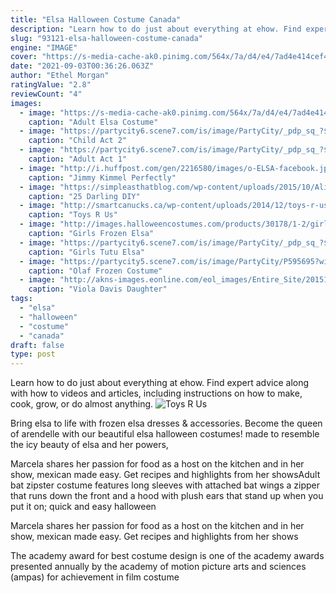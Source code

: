 ```yaml
---
title: "Elsa Halloween Costume Canada"
description: "Learn how to do just about everything at ehow. Find expert advice along with how to videos and articles, including instructions on how to make, cook, grow, or do almost anything."
slug: "93121-elsa-halloween-costume-canada"
engine: "IMAGE"
cover: "https://s-media-cache-ak0.pinimg.com/564x/7a/d4/e4/7ad4e414cef461aa9431f019e6e0f076.jpg"
date: "2021-09-03T00:36:26.063Z"
author: "Ethel Morgan"
ratingValue: "2.8"
reviewCount: "4"
images:
  - image: "https://s-media-cache-ak0.pinimg.com/564x/7a/d4/e4/7ad4e414cef461aa9431f019e6e0f076.jpg"
    caption: "Adult Elsa Costume"
  - image: "https://partycity6.scene7.com/is/image/PartyCity/_pdp_sq_?$_1000x1000_$&$product=PartyCity/P842812_02"
    caption: "Child Act 2"
  - image: "https://partycity6.scene7.com/is/image/PartyCity/_pdp_sq_?$_1000x1000_$&$product=PartyCity/P842863_02"
    caption: "Adult Act 1"
  - image: "http://i.huffpost.com/gen/2216580/images/o-ELSA-facebook.jpg"
    caption: "Jimmy Kimmel Perfectly"
  - image: "https://simpleasthatblog.com/wp-content/uploads/2015/10/Alice-in-wonderland.jpg"
    caption: "25 Darling DIY"
  - image: "http://smartcanucks.ca/wp-content/uploads/2014/12/toys-r-us2.jpg"
    caption: "Toys R Us"
  - image: "http://images.halloweencostumes.com/products/30178/1-2/girls-frozen-elsa-ultra-prestige-costume.jpg"
    caption: "Girls Frozen Elsa"
  - image: "https://partycity6.scene7.com/is/image/PartyCity/_pdp_sq_?$_1000x1000_$&$product=PartyCity/618553"
    caption: "Girls Tutu Elsa"
  - image: "https://partycity5.scene7.com/is/image/PartyCity/P595695?wid=400"
    caption: "Olaf Frozen Costume"
  - image: "http://akns-images.eonline.com/eol_images/Entire_Site/2015101/600-viola-davis-daughter-genesis-halloween-103115.jpg"
    caption: "Viola Davis Daughter"
tags:
  - "elsa"
  - "halloween"
  - "costume"
  - "canada"
draft: false
type: post
---
```


Learn how to do just about everything at ehow. Find expert advice along with how to videos and articles, including instructions on how to make, cook, grow, or do almost anything.
![Toys R Us](http://smartcanucks.ca/wp-content/uploads/2014/12/toys-r-us2.jpg "Toys R Us")

Bring elsa to life with frozen elsa dresses &amp; accessories. Become the queen of arendelle with our beautiful elsa halloween costumes! made to resemble the icy beauty of elsa and her powers,
<!--inArticleAds-->

<!--galleryOne-->

Marcela shares her passion for food as a host on the kitchen and in her show, mexican made easy. Get recipes and highlights from her showsAdult bat zipster costume features long sleeves with attached bat wings a zipper that runs down the front and a hood with plush ears that stand up when you put it on; quick and easy halloween
<!--inArticleAds-->

<!--galleryTwo-->

Marcela shares her passion for food as a host on the kitchen and in her show, mexican made easy. Get recipes and highlights from her shows
<!--galleryThree-->

The academy award for best costume design is one of the academy awards presented annually by the academy of motion picture arts and sciences (ampas) for achievement in film costume